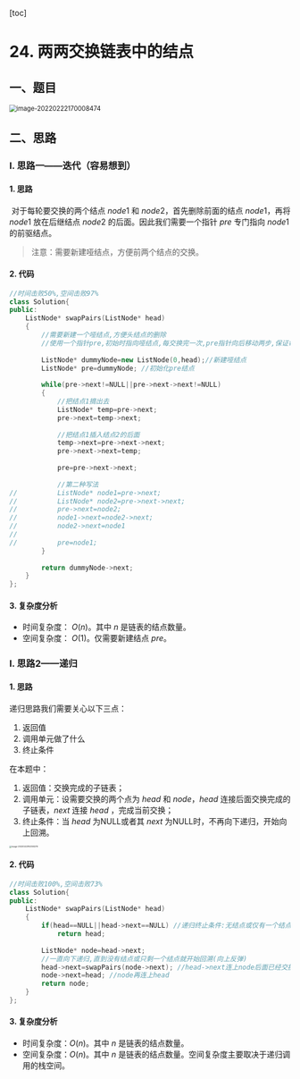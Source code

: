 [toc]

# 24. 两两交换链表中的结点

## 一、题目

<img src="C:\Users\hongdou\AppData\Roaming\Typora\typora-user-images\image-20220222170008474.png" alt="image-20220222170008474" style="zoom:80%;" />

## 二、思路

### I. 思路一——迭代（容易想到）

#### 1. 思路

​	对于每轮要交换的两个结点 $node1$ 和 $node2$，首先删除前面的结点 $node1$，再将 $node1$ 放在后继结点 $node2$ 的后面。因此我们需要一个指针 $pre$ 专门指向 $node1$ 的前驱结点。

> 注意：需要新建哑结点，方便前两个结点的交换。

#### 2. 代码

```C++
//时间击败50%,空间击败97% 
class Solution{
public:
	ListNode* swapPairs(ListNode* head)
	{
		//需要新建一个哑结点,方便头结点的删除 
		//使用一个指针pre,初始时指向哑结点,每交换完一次,pre指针向后移动两步,保证每次都指向要交换的那组结点的前驱结点
		
		ListNode* dummyNode=new ListNode(0,head);//新建哑结点
		ListNode* pre=dummyNode; //初始化pre结点 
		
		while(pre->next!=NULL||pre->next->next!=NULL)
		{
			//把结点1摘出去 
			ListNode* temp=pre->next;
			pre->next=temp->next;
			
			//把结点1插入结点2的后面
			temp->next=pre->next->next;
			pre->next->next=temp;
			
			pre=pre->next->next;
			
			//第二种写法 
//			ListNode* node1=pre->next;
//			ListNode* node2=pre->next->next;
//			pre->next=node2;
//			node1->next=node2->next;
//			node2->next=node1
//			
//			pre=node1;
		}
		
		return dummyNode->next;
	}
}; 
```

#### 3. 复杂度分析

* 时间复杂度： $O(n)$。其中 $n$ 是链表的结点数量。
* 空间复杂度： $O(1)$。仅需要新建结点 $pre$。

### I. 思路2——递归

#### 1. 思路

递归思路我们需要关心以下三点：

1. 返回值
2. 调用单元做了什么
3. 终止条件

在本题中：

1. 返回值：交换完成的子链表；
2. 调用单元：设需要交换的两个点为 $head$ 和 $node$，$head$ 连接后面交换完成的子链表，$next$ 连接 $head$ ，完成当前交换；
3. 终止条件：当 $head$ 为NULL或者其 $next$ 为NULL时，不再向下递归，开始向上回溯。

<img src="C:\Users\hongdou\AppData\Roaming\Typora\typora-user-images\image-20220222192300276.png" alt="image-20220222192300276" style="zoom:25%;" />

#### 2. 代码

```C++
//时间击败100%,空间击败73% 
class Solution{
public:
	ListNode* swapPairs(ListNode* head)
	{
		if(head==NULL||head->next==NULL) //递归终止条件:无结点或仅有一个结点 
			return head;
		
		ListNode* node=head->next;
		//一直向下递归,直到没有结点或只剩一个结点就开始回溯(向上反弹) 
		head->next=swapPairs(node->next); //head->next连上node后面已经交换好的链表 
		node->next=head; //node再连上head 
		return node;
	}
}; 
```

#### 3. 复杂度分析

* 时间复杂度：$O(n)$。其中 $n$ 是链表的结点数量。
* 空间复杂度：$O(n)$。其中 $n$ 是链表的结点数量。空间复杂度主要取决于递归调用的栈空间。

